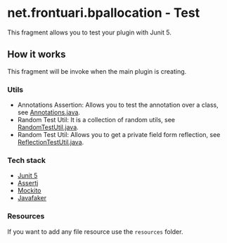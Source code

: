# net.frontuari.bpallocation - Test

This fragment allows you to test your plugin with Junit 5.

## How it works

This fragment will be invoke when the main plugin is creating.

### Utils

- Annotations Assertion: Allows you to test the annotation over a class, see [Annotations.java](src/net/frontuari/bpallocation/test/assertion/Annotations.java).
- Random Test Util: It is a collection of random utils, see [RandomTestUtil.java](src/net/frontuari/bpallocation/test/util/RandomTestUtil.java).
- Random Test Util: Allows you to get a private field form reflection, see [ReflectionTestUtil.java](src/net/frontuari/bpallocation/test/util/ReflectionTestUtil.java).

### Tech stack

- [Junit 5](https://junit.org/junit5/)
- [Assertj](https://joel-costigliola.github.io/assertj/)
- [Mockito](https://site.mockito.org/)
- [Javafaker](https://github.com/DiUS/java-faker)

### Resources

If you want to add any file resource use the `resources` folder.